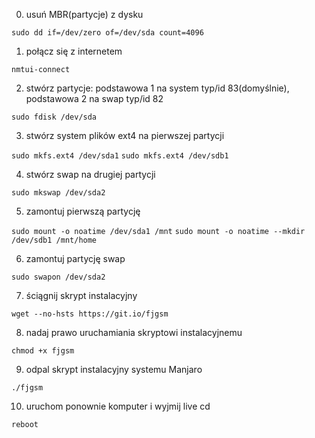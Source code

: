 0. usuń MBR(partycje) z dysku

`sudo dd if=/dev/zero of=/dev/sda count=4096`

1. połącz się z internetem

`nmtui-connect`

2. stwórz partycje: podstawowa 1 na system typ/id 83(domyślnie), podstawowa 2 na swap typ/id 82

`sudo fdisk /dev/sda`

3. stwórz system plików ext4 na pierwszej partycji

`sudo mkfs.ext4 /dev/sda1`
`sudo mkfs.ext4 /dev/sdb1`

4. stwórz swap na drugiej partycji

`sudo mkswap /dev/sda2`

5. zamontuj pierwszą partycję

`sudo mount -o noatime /dev/sda1 /mnt`
`sudo mount -o noatime --mkdir /dev/sdb1 /mnt/home`

6. zamontuj partycję swap

`sudo swapon /dev/sda2`

7. ściągnij skrypt instalacyjny

`wget --no-hsts https://git.io/fjgsm`

8. nadaj prawo uruchamiania skryptowi instalacyjnemu

`chmod +x fjgsm`

9. odpal skrypt instalacyjny systemu Manjaro

`./fjgsm`

10. uruchom ponownie komputer i wyjmij live cd

`reboot`
